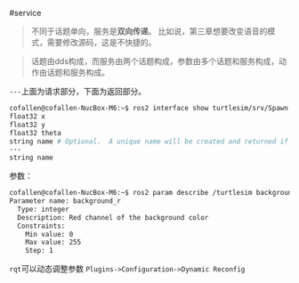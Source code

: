 #service
> 不同于话题单向，服务是**双向传递**。
> 比如说，第三章想要改变语音的模式，需要修改源码，这是不快捷的。

> 话题由dds构成，而服务由两个话题构成，参数由多个话题和服务构成，动作由话题和服务构成。


`---`上面为请求部分，下面为返回部分。

```bash
cofallen@cofallen-NucBox-M6:~$ ros2 interface show turtlesim/srv/Spawn 
float32 x
float32 y
float32 theta
string name # Optional.  A unique name will be created and returned if this is empty
---
string name

```


参数：

```bash
cofallen@cofallen-NucBox-M6:~$ ros2 param describe /turtlesim background_r
Parameter name: background_r
  Type: integer
  Description: Red channel of the background color
  Constraints:
    Min value: 0
    Max value: 255
    Step: 1

```

`rqt`可以动态调整参数 `Plugins->Configuration->Dynamic Reconfig`

